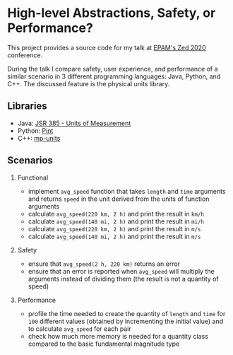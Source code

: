 # High-level Abstractions, Safety, or Performance?

This project provides a source code for my talk at [EPAM's Zed 2020](https://community-z.com/events/zed-conference)
conference.

During the talk I compare safety, user experience, and performance of a similar scenario in 3 different
programming languages: Java, Python, and C++. The discussed feature is the physical units library.

## Libraries

- Java: [JSR 385 - Units of Measurement](http://unitsofmeasurement.github.io/unit-api)
- Python: [Pint](https://pint.readthedocs.io/en/stable/index.html)
- C++: [mp-units](https://mpusz.github.io/units)

## Scenarios

1. Functional
    - implement `avg_speed` function that takes `length` and `time` arguments and returns `speed`
      in the unit derived from the units of function arguments
    - calculate `avg_speed(220 km, 2 h)` and print the result in `km/h`
    - calculate `avg_speed(140 mi, 2 h)` and print the result in `mi/h`
    - calculate `avg_speed(220 km, 2 h)` and print the result in `m/s`
    - calculate `avg_speed(140 mi, 2 h)` and print the result in `m/s`

2. Safety
    - ensure that `avg_speed(2 h, 220 km)` returns an error
    - ensure that an error is reported when `avg_speed` will multiply the arguments instead of
      dividing them (the result is not a quantity of speed)

3. Performance
    - profile the time needed to create the quantity of `length` and `time` for `100` different
      values (obtained by incrementing the initial value) and to calculate `avg_speed` for each pair
    - check how much more memory is needed for a quantity class compared to the basic fundamental
      magnitude type

